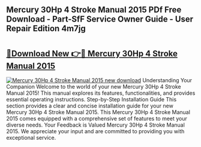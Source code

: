 ## Mercury 30Hp 4 Stroke Manual 2015 PDf Free Download - Part-SfF Service Owner Guide - User Repair Edition 4m7jg

# <h2><a href="http://bc73198.oget.top/?id=Mercury+30Hp+4+Stroke+Manual+2015">🔗Download New 👉🔴 Mercury 30Hp 4 Stroke Manual 2015</a></h2>

[![Mercury 30Hp 4 Stroke Manual 2015 new download](https://i.imgur.com/5g1atiW.png)](http://bc73198.oget.top/?id=Mercury+30Hp+4+Stroke+Manual+2015)
Understanding Your Companion Welcome to the world of your new Mercury 30Hp 4 Stroke Manual 2015! This manual explores its features, functionalities, and provides essential operating instructions. Step-by-Step Installation Guide This section provides a clear and concise installation guide for your new Mercury 30Hp 4 Stroke Manual 2015. This Mercury 30Hp 4 Stroke Manual 2015 comes equipped with a comprehensive set of features to meet your diverse needs. Your Feedback is Valued Mercury 30Hp 4 Stroke Manual 2015. We appreciate your input and are committed to providing you with exceptional service.
